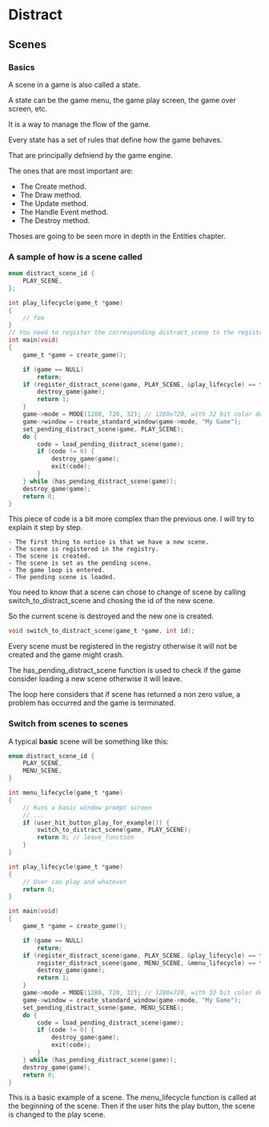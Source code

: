 # Distract

## Scenes

### Basics

A scene in a game is also called a state.

A state can be the game menu, the game play screen, the game over screen, etc.

It is a way to manage the flow of the game.

Every state has a set of rules that define how the game behaves.

That are principally defniend by the game engine.

The ones that are most important are:

- The Create method.
- The Draw method.
- The Update method.
- The Handle Event method.
- The Destroy method.

Thoses are going to be seen more in depth in the Entities chapter.

### A sample of how is a scene called

```c
enum distract_scene_id {
	PLAY_SCENE,
};

int play_lifecycle(game_t *game)
{
    // foo
}
// You need to register the corresponding distract_scene to the registry.
int main(void)
{
    game_t *game = create_game();

    if (game == NULL)
        return;
    if (register_distract_scene(game, PLAY_SCENE, &play_lifecycle) == false) {
        destroy_game(game);
        return 1;
    }
    game->mode = MODE(1280, 720, 32); // 1280x720, with 32 bit color depth
    game->window = create_standard_window(game->mode, "My Game");
    set_pending_distract_scene(game, PLAY_SCENE);
    do {
        code = load_pending_distract_scene(game);
        if (code != 0) {
            destroy_game(game);
            exit(code);
        }
    } while (has_pending_distract_scene(game));
    destroy_game(game);
    return 0;
}
```

This piece of code is a bit more complex than the previous one.
I will try to explain it step by step.

    - The first thing to notice is that we have a new scene.
    - The scene is registered in the registry.
    - The scene is created.
    - The scene is set as the pending scene.
    - The game loop is entered.
    - The pending scene is loaded.

You need to know that a scene can chose to change of scene by calling switch_to_distract_scene and chosing the id of the new scene.

So the current scene is destroyed and the new one is created.
```c
void switch_to_distract_scene(game_t *game, int id);
```

Every scene must be registered in the registry otherwise it will not be created and the game might crash.

The has_pending_distract_scene function is used to check if the game consider loading a new scene otherwise it will leave.

The loop here considers that if scene has returned a non zero value, a problem has occurred and the game is terminated.

### Switch from scenes to scenes

A typical **basic** scene will be something like this:
```c
enum distract_scene_id {
    PLAY_SCENE,
	MENU_SCENE,
}

int menu_lifecycle(game_t *game)
{
    // Runs a basic window prompt screen
    // ...
    if (user_hit_button_play_for_example()) {
        switch_to_distract_scene(game, PLAY_SCENE);
        return 0; // leave_function
    }
}

int play_lifecycle(game_t *game)
{
    // User can play and whatever
    return 0;
}

int main(void)
{
    game_t *game = create_game();

    if (game == NULL)
        return;
    if (register_distract_scene(game, PLAY_SCENE, &play_lifecycle) == false ||
        register_distract_scene(game, MENU_SCENE, &menu_lifecycle) == false) {
        destroy_game(game);
        return 1;
    }
    game->mode = MODE(1280, 720, 32); // 1280x720, with 32 bit color depth
    game->window = create_standard_window(game->mode, "My Game");
    set_pending_distract_scene(game, MENU_SCENE);
    do {
        code = load_pending_distract_scene(game);
        if (code != 0) {
            destroy_game(game);
            exit(code);
        }
    } while (has_pending_distract_scene(game));
    destroy_game(game);
    return 0;
}
```
This is a basic example of a scene.
The menu_lifecycle function is called at the beginning of the scene.
Then if the user hits the play button, the scene is changed to the play scene.